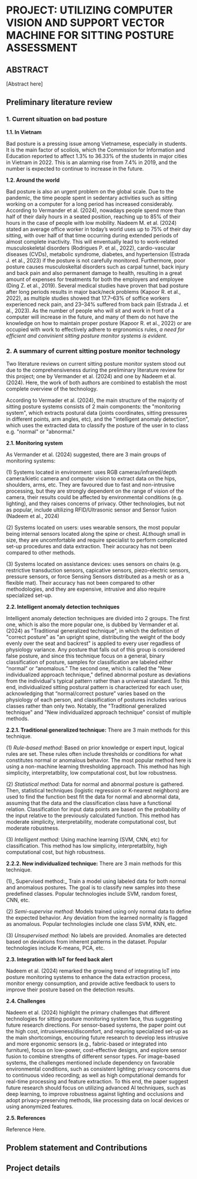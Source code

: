 # **PROJECT: UTILIZING COMPUTER VISION AND SUPPORT VECTOR MACHINE FOR SITTING POSTURE ASSESSMENT**

## **ABSTRACT**

[Abstract here]

## **Preliminary literature review**

### **1. Current situation on bad posture**

**1.1. In Vietnam**

Bad posture is a pressing issue among Vietnamese, especially in students. It is the main factor of scoliois, which the Commission for Information and Education reported to affect 1.3% to 36.33% of the students in major cities in Vietnam in 2022. This is an alarming rise from 7.4% in 2019, and the number is expected to continue to increase in the future.

**1.2. Around the world**

Bad posture is also an urgent problem on the global scale. Due to the pandemic, the time people spent in sedentary activities such as sitting working on a computer for a long period has increased considerably. According to Vermander et al. (2024), nowadays people spend more than half of their daily hours in a seated position, reaching up to 85% of their hours in the case of people with low mobility. Nadeem M. et al. (2024) stated an average office worker in today’s world uses up to 75% of their day sitting, with over half of that time occurring during extended periods of almost complete inactivity. This will enventually lead to to work-related musculoskeletal disorders (Rodrigues P. et al., 2022), cardio-vascular diseases (CVDs), metabolic syndrome, diabetes, and hypertension (Estrada J. et al., 2023) if the posture is not carefully monitored. Furthermore, poor posture causes musculoskeltal disorders such as carpal tunnel, back injury and back pain and also permanent damage to health, resulting in a great amount of expenses for treatments for both the employers and employee (Ding Z. et al., 2019). Several medical studies have proven that bad posture after long periods results in major back/neck problems (Kapoor R. et al., 2022), as multiple studies showed that 17.7–63% of soffice workers experienced neck pain, and 23–34% suffered from back pain (Estrada J. et al., 2023). As the number of people who will sit and work in front of a computer will increase in the future, and many of them do not have the knowledge on how to maintain proper posture (Kapoor R. et al., 2022) or are occupied with work to effectively adhere to ergronomics rules, _a need for efficient and convinient sitting posture monitor systems is evident._

### **2. A summary of current sitting posture monitor technology**

Two literature reviews on current sitting posture monitor system stood out due to the comprehensiveness during the preliminary literature review for this project; one by Vermander et al. (2024) and one by Nadeem et al. (2024). Here, the work of both authors are combined to establish the most complete overview of the technology.

According to Vermader et al. (2024), the main structure of the majority of sitting posture systems consists of 2 main components: the "monitoring system", which extracts postural data (joints coordinates, sitting pressures in different points, arm angles, etc), and the "intelligent anomaly detection", which uses the extracted data to classify the posture of the user in to class e.g. "normal" or "abnormal."

**2.1. Monitoring system**

As Vermander et al. (2024) suggested, there are 3 main groups of monitoring systems: 

(1) Systems located in environment: uses RGB cameras/infrared/depth camera/kietic camera and computer vision to extract data on the hips, shoulders, arms, etc. They are favoured due to fast and non-intrusive processing, but they are strongly dependent on the range of vision of the camera, their results could be affected by environmental conditions (e.g. lighting), and they raises concerns of privacy. Other technologies, but not as popular, include ultilizing RFID/Ultrasonic sensor and Sensor fusion (Nadeem et al., 2024)

(2) Systems located on users: uses wearable sensors, the most popular being internal sensors located along the spine or chest. ALthough small in size, they are uncomfortable and require specialist to perform complicated set-up procedures and data extraction. Their accuracy has not been compared to other methods.

(3) Systems located on assistance devices: uses sensors on chairs (e.g. restrictive transduction sensors, capicative sensors, piezo-electric sensors, pressure sensors, or force Sensing Sensors distributed as a mesh or as a flexible mat). Their accuracy has not been compared to other methodologies, and they are expensive, intrusive and also require specialized set-up.

**2.2. Intelligent anomaly detection techniques**

Intelligent anomaly detection techniques are divided into 2 groups. The first one, which is also the more popular one, is dubbed by Vermander et al. (2024) as "Traditional generalized technique", in which the definition of "correct posture" as "an upright spine, distributing the weight of the body evenly over the seat and backrest" is applied to every user regadless of physiology variance. Any posture that falls out of this group is considered false posture, and since this technique focus on a general, binary classification of posture, samples for classification are labeled either “normal” or “anomalous.” The second one, which is called the "New individualized approach technique," defined abnormal posture as deviations from the individual's typical pattern rather than a universal standard. To this end, individualized sitting postural pattern is characterized for each user, acknowledging that “normal/correct posture” varies based on the physiology of each person, and classification of postures includes various classes rather than only two. Notably, the "Traditional generalized technique" and "New individualized approach technique" consist of multiple methods.

**2.2.1. Traditional generalized technique:** There are 3 main methods for this technique.

(1) _Rule-based method:_ Based on prior knowledge or expert input, logical rules are set. These rules often include thresholds or conditions for what constitutes normal or anomalous behavior. The most popular method here is using a non-machine learning thresholding approach. This method has high simplicity, interpretatblity, low computational cost, but low robustness.

(2) _Statistical method:_ Data for normal and abnormal posture is gathered. Then, statistical techniques (logistic regression or K-nearest neighbors) are used to find the function best fit the data for normal and abnormal data, assuming that the data and the classification class have a functional relation. Classification for input data points are based on the probability of the input relative to the previously calculated function. This method has moderate simplicity, interpretability, moderate computational cost, but moderate robustness.

(3) _Intelligent method:_ Using machine learning (SVM, CNN, etc) for classification. This method has low simplicity, interpretatblity, high computational cost, but high robustness.

**2.2.2. New individualized technique:** There are 3 main methods for this technique.

(1)_ Supervised method:_ Train a model using labeled data for both normal and anomalous postures. The goal is to classify new samples into these predefined classes. Popular technologies include SVM, random forest, CNN, etc.

(2) _Semi-supervise method:_ Models trained using only normal data to define the expected behavior. Any deviation from the learned normality is flagged as anomalous. Popular technologies include one class SVM, KNN, etc.

(3) _Unsupervised method:_ No labels are provided. Anomalies are detected based on deviations from inherent patterns in the dataset. Popular technologies include K-means, PCA, etc.

**2.3. Integration with IoT for feed back alert**

Nadeem et al. (2024) remarked the growing trend of integrating IoT into posture monitoring systems to enhance the data extraction process, monitor energy consumption, and provide active feedback to users to improve their posture based on the detection results.

**2.4. Challenges**

Nadeem et al. (2024) highlight the primary challenges that different technologies for sitting posture monitoring system face, thus suggesting future research directions. For sensor-based systems, the paper point out the high cost, intrusiveness/discomfort, and requring specialized set-up as the main shortcomings, encouring future research to develop less intrusive and more ergonomic sensors (e.g., fabric-based or integrated into furniture), focus on low-power, cost-effective designs, and explore sensor fusion to combine strengths of different sensor types. For image-based systems, the challenges mentioned include dependency on favorable environmental conditions, such as consistent lighting; privacy concerns due to continuous video recording; as well as high computational demands for real-time processing and feature extraction. To this end, the paper suggest future research should focus on utilizing advanced AI techniques, such as deep learning, to improve robustness against lighting and occlusions and adopt privacy-preserving methods, like processing data on local devices or using anonymized features.

**2.5. References**

Reference Here.

## **Problem statement and Contributions**

## **Project details**








 


